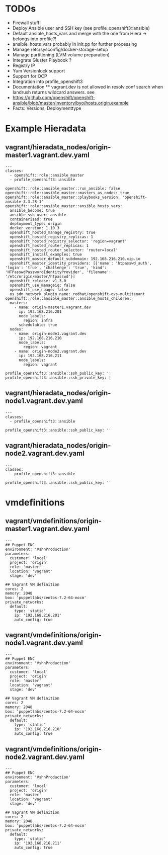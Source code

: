 # TODOs

* Firewall stuff!
* Deploy Ansible user and SSH key (see profile_openshift3::ansible)
* Default ansible_hosts_vars and merge with the one from Hiera -> belongs into profile?!
* ansible_hosts_vars probably in init.pp for further processing
* Manage /etc/sysconfig/docker-storage-setup
* Manage partitioning (LVM volume preparation)
* Integrate Gluster Playbook ?
* Registry IP
* Yum Versionlock support
* Support for OCP
* Integration into profile_openshift3
* Documentation
** vagrant.dev is not allowed in resolv.conf search when landrush returns wildcard
   answers. see
* https://github.com/openshift/openshift-ansible/blob/master/inventory/byo/hosts.origin.example
* Facts: Versions, Deploymenttype

# Example Hieradata

## vagrant/hieradata_nodes/origin-master1.vagrant.dev.yaml

```
---
classes:
  - openshift::role::ansible_master
  - profile_openshift3::ansible

openshift::role::ansible_master::run_ansible: false
openshift::role::ansible_master::masters_as_nodes: true
openshift::role::ansible_master::playbooks_version: 'openshift-ansible-3.3.28-1'
openshift::role::ansible_master::ansible_hosts_vars:
  ansible_become: true
  ansible_ssh_user: ansible
  containerized: true
  deployment_type: origin
  docker_version: 1.10.3
  openshift_hosted_manage_registry: true
  openshift_hosted_registry_replicas: 1
  openshift_hosted_registry_selector: 'region=vagrant'
  openshift_hosted_router_replicas: 1
  openshift_hosted_router_selector: 'router=local'
  openshift_install_examples: true
  openshift_master_default_subdomain: 192.168.216.210.xip.io
  openshift_master_identity_providers: [{'name': 'htpasswd_auth', 'login': 'true', 'challenge': 'true', 'kind': 'HTPasswdPasswordIdentityProvider', 'filename': '/etc/origin/master/htpasswd'}]
  openshift_release: v1.3.0
  openshift_use_manageiq: false
  openshift_use_nuage: false
  os_sdn_network_plugin_name: redhat/openshift-ovs-multitenant
openshift::role::ansible_master::ansible_hosts_children:
  masters:
    - name: origin-master1.vagrant.dev
      ip: 192.168.216.201
      node_labels:
        region: infra
      schedulable: true
  nodes:
    - name: origin-node1.vagrant.dev
      ip: 192.168.216.210
      node_labels:
        region: vagrant
    - name: origin-node2.vagrant.dev
      ip: 192.168.216.211
      node_labels:
        region: vagrant

profile_openshift3::ansible::ssh_public_key: ''
profile_openshift3::ansible::ssh_private_key: |
```

## vagrant/hieradata_nodes/origin-node1.vagrant.dev.yaml

```
---
classes:
  - profile_openshift3::ansible

profile_openshift3::ansible::ssh_public_key: ''
```

## vagrant/hieradata_nodes/origin-node2.vagrant.dev.yaml

```
---
classes:
  - profile_openshift3::ansible

profile_openshift3::ansible::ssh_public_key: ''
```

# vmdefinitions

## vagrant/vmdefinitions/origin-master1.vagrant.dev.yaml

```
---
## Puppet ENC
environment: 'VshnProduction'
parameters:
  customer: 'local'
  project: 'origin'
  role: 'master'
  location: 'vagrant'
  stage: 'dev'

## Vagrant VM definition
cores: 2
memory: 2048
box: 'puppetlabs/centos-7.2-64-nocm'
private_networks:
  default:
    type: 'static'
    ip: '192.168.216.201'
    auto_config: true
```

## vagrant/vmdefinitions/origin-node1.vagrant.dev.yaml

```
---
## Puppet ENC
environment: 'VshnProduction'
parameters:
  customer: 'local'
  project: 'origin'
  role: 'master'
  location: 'vagrant'
  stage: 'dev'

## Vagrant VM definition
cores: 2
memory: 2048
box: 'puppetlabs/centos-7.2-64-nocm'
private_networks:
  default:
    type: 'static'
    ip: '192.168.216.210'
    auto_config: true
```

## vagrant/vmdefinitions/origin-node2.vagrant.dev.yaml

```
---
## Puppet ENC
environment: 'VshnProduction'
parameters:
  customer: 'local'
  project: 'origin'
  role: 'master'
  location: 'vagrant'
  stage: 'dev'

## Vagrant VM definition
cores: 2
memory: 2048
box: 'puppetlabs/centos-7.2-64-nocm'
private_networks:
  default:
    type: 'static'
    ip: '192.168.216.211'
    auto_config: true
```

